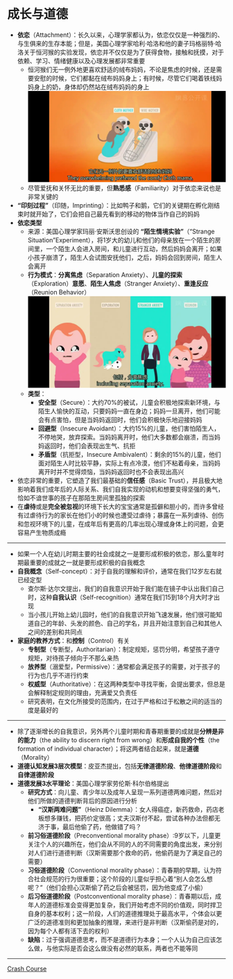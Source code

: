 # 成长与道德
* **依恋**（Attachment）：长久以来，心理学家都认为，依恋仅仅是一种强烈的、与生俱来的生存本能；但是，美国心理学家哈利·哈洛和他的妻子玛格丽特·哈洛关于恒河猴的实验发现，依恋并不仅仅是为了获得食物，接触和抚摸，对于依赖、学习、情绪健康以及心理发展都非常重要
  * 恒河猴们无一例外地更喜欢舒适的绒布妈妈，不论是焦虑的时候，还是需要安慰的时候，它们都黏在绒布妈妈身上；有时候，尽管它们喝着铁线妈妈身上的奶，身体却仍然站在绒布妈妈的身上
![](images/mother.png)
  *  尽管爱抚和关怀无比的重要，但**熟悉感**（Familiarity）对于依恋来说也是非常关键的
* **“印刻过程”**（印随，Imprinting）：比如鸭子和鹅，它们的关键期在孵化刚结束时就开始了，它们会把自己最先看到的移动的物体当作自己的妈妈
* **依恋类型**
  * 来源：美国心理学家玛丽·安斯沃思创设的 **“陌生情境实验”**（“Strange Situation”Experiment），将1岁大的幼儿和他们的母亲放在一个陌生的房间里，一个陌生人会进入房间，和儿童进行互动，然后妈妈会离开；如果小孩子崩溃了，陌生人会试图安抚他们，之后，妈妈会回到房间，陌生人会离开
  * **行为模式**：**分离焦虑**（Separation Anxiety）、**儿童的探索**（Exploration）**意愿**、**陌生人焦虑**（Stranger Anxiety）、**重逢反应**（Reunion Behavior）
![](images/SeparationAnxiety.png)
  * **类型**：
    * **安全型**（Secure）：大约70%的被试，儿童会积极地探索新环境，与陌生人愉快的互动，只要妈妈一直在身边；妈妈一旦离开，他们可能会有点害怕，但是当妈妈返回时，他们会积极快乐地迎接妈妈
    * **回避型**（Insecure Avoidant）：大约15%的儿童，他们害怕陌生人，不停地哭，放弃探索。当妈妈离开时，他们大多数都会崩溃，而当妈妈返回时，他们会表现出生气、抗拒
    * **矛盾型**（抗拒型，Insecure Ambivalent）：剩余的15%的儿童，他们面对陌生人时比较平静，实际上有点冷漠，他们不粘着母亲，当妈妈离开时并不觉得烦恼，当妈妈返回时也不会表现出高兴
* 依恋非常的重要，它塑造了我们最基础的**信任感**（Basic Trust），并且极大地影响着我们成年后的人际关系、我们自我实现的动机和想要变得坚强的勇气，恰如不谙世事的孩子在那陌生房间里孤独的探索
* 在**虐待**或是**完全被忽视**的环境下长大的宝宝通常是孤僻和胆小的，而许多曾经有过虐待行为的家长在他们小的时候也遭受过虐待；暴露在一系列虐待、创伤和忽视环境下的儿童，在成年后有更高的几率出现心理或身体上的问题，会更容易产生物质成瘾
---
* 如果一个人在幼儿时期主要的社会成就之一是要形成积极的依恋，那么童年时期最重要的成就之一就是要形成积极的自我概念
* **自我概念**（Self-concept）：对于自我的理解和评价，通常在我们12岁左右就已经定型
  * 查尔斯·达尔文提出，我们的自我意识开始于我们能在镜子中认出我们自己时，这种**自我认识**（Self-recognition）通常在我们15到18个月大时才出现
  * 当小孩儿开始上幼儿园时，他们的自我意识开始飞速发展，他们很可能知道自己的年龄、头发的颜色、自己的学名，并且开始注意到自己和其他人之间的差别和共同点
* **家庭的教养方式**：和**控制**（Control）有关
  * **专制型**（专断型，Authoritarian）：制定规矩，惩罚分明，希望孩子遵守规矩，对待孩子倾向于不那么亲热
  * **放养型**（溺爱型，Permissive）：通常都会满足孩子的需要，对于孩子的行为也几乎不进行约束
  * **权威型**（Authoritative）：在这两种类型中寻找平衡，会提出要求，但总是会解释制定规则的理由，充满爱又负责任
  * 研究表明，在文化所接受的范围内，在过于严格和过于松散之间的适当的度是最好的
---
* 除了逐渐增长的自我意识，另外两个儿童时期和青春期重要的成就是**分辨是非的能力**（the ability to discern right from wrong）和**形成自我的个性**（the formation of individual character）；将这两者结合起来，就是**道德**（Morality）
* **道德认知发展3层次模型**：皮亚杰提出，包括**无律道德阶段**、**他律道德阶段**和**自律道德阶段**
* **道德发展3水平理论**：美国心理学家劳伦斯·科尔伯格提出
  * **研究方式**：向儿童、青少年以及成年人呈现一系列道德两难问题，然后对他们所做的道德判断背后的原因进行分析
    * **“汉斯两难问题”**（Heinz Dilemma）：女人得癌症，新药救命，药店老板想多赚钱，把药价定很高；丈夫汉斯付不起，尝试各种办法但都无济于事，最后他偷了药，他做错了吗？
  * **前习俗道德阶段**（Preconventional morality phase）:9岁以下，儿童更关注个人的兴趣所在，他们会从不同的人的不同需要的角度出发，来分别对人们进行道德判断（汉斯需要那个救命的药，他偷药是为了满足自己的需要）
  * **习俗道德阶段**（Conventional morality phase）：青春期的早期，认为符合社会规范的行为很重要；这个阶段的儿童似乎担心着“别人会怎么想呢？”（他们会担心汉斯偷了药之后会被惩罚，因为他变成了小偷）
  * **后习俗道德阶段**（Postconventional morality phase）：青春期以后，成年人的道德标准会变得更加复杂，我们开始考虑不同的价值观，同时捍卫自身的基本权利；这一阶段，人们的道德推理处于最高水平，个体会以更广泛的道德准则和更加抽象的推理，来进行是非判断（汉斯偷药是对的，因为每个人都有活下去的权利）
  * **缺陷**：过于强调道德思考，而不是道德行为本身；一个人认为自己应该怎么做，与他实际是否会这么做没有必然的联系，两者也不能等同
---
[Crash Course](https://www.bilibili.com/video/BV1Zs411c7W6?p=20)
